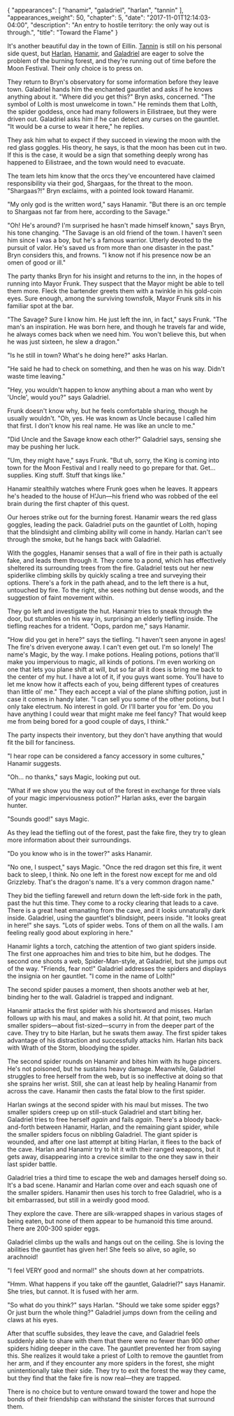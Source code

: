 {
    "appearances": [
        "hanamir",
        "galadriel",
        "harlan",
        "tannin"
    ],
    "appearances_weight": 50,
    "chapter": 5,
    "date": "2017-11-01T12:14:03-04:00",
    "description": "An entry to hostile territory: the only way out is through.",
    "title": "Toward the Flame"
}

It's another beautiful day in the town of Eillin. [Tannin](/characters/tannin/) is still on his personal side quest, but [Harlan](/characters/harlan/), [Hanamir](/characters/hanamir/), and [Galadriel](/characters/galadriel/) are eager to solve the problem of the burning forest, and they're running out of time before the Moon Festival. Their only choice is to press on.

They return to Bryn's observatory for some information before they leave town. Galadriel hands him the enchanted gauntlet and asks if he knows anything about it. "Where did you get this?" Bryn asks, concerned. "The symbol of Lolth is most unwelcome in town." He reminds them that Lolth, the spider goddess, once had many followers in Eilistraee, but they were driven out. Galadriel asks him if he can detect any curses on the gauntlet. "It would be a curse to wear it here," he replies.

They ask him what to expect if they succeed in viewing the moon with the red glass goggles. His theory, he says, is that the moon has been cut in two. If this is the case, it would be a sign that something deeply wrong has happened to Eilistraee, and the town would need to evacuate.

The team lets him know that the orcs they've encountered have claimed responsibility via their god, Shargaas, for the threat to the moon. "Shargaas?!" Bryn exclaims, with a pointed look toward Hanamir. 

"My only god is the written word," says Hanamir. "But there is an orc temple to Shargaas not far from here, according to the Savage."

"Oh! He's around? I'm surprised he hasn't made himself known," says Bryn, his tone changing. "The Savage is an old friend of the town. I haven't seen him since I was a boy, but he's a famous warrior. Utterly devoted to the pursuit of valor. He's saved us from more than one disaster in the past." Bryn considers this, and frowns. "I know not if his presence now be an omen of good or ill."

The party thanks Bryn for his insight and returns to the inn, in the hopes of running into Mayor Frunk. They suspect that the Mayor might be able to tell them more. Fleck the bartender greets them with a twinkle in his gold-coin eyes. Sure enough, among the surviving townsfolk, Mayor Frunk sits in his familiar spot at the bar.

"The Savage? Sure I know him. He just left the inn, in fact," says Frunk. "The man's an inspiration. He was born here, and though he travels far and wide, he always comes back when we need him. You won't believe this, but when he was just sixteen, he slew a dragon."

"Is he still in town? What's he doing here?" asks Harlan. 

"He said he had to check on something, and then he was on his way. Didn't waste time leaving."

"Hey, you wouldn't happen to know anything about a man who went by 'Uncle', would you?" says Galadriel.

Frunk doesn't know why, but he feels comfortable sharing, though he usually wouldn't. "Oh, yes. He was known as Uncle because I called him that first. I don't know his real name. He was like an uncle to me."

"Did Uncle and the Savage know each other?" Galadriel says, sensing she may be pushing her luck.

"Um, they might have," says Frunk. "But uh, sorry, the King is coming into town for the Moon Festival and I really need to go prepare for that. Get... supplies. King stuff. Stuff that kings like."

Hanamir stealthily watches where Frunk goes when he leaves. It appears he's headed to the house of H'Jun—his friend who was robbed of the eel brain during the first chapter of this quest.

Our heroes strike out for the burning forest. Hanamir wears the red glass goggles, leading the pack. Galadriel puts on the gauntlet of Lolth, hoping that the blindsight and climbing ability will come in handy. Harlan can't see through the smoke, but he hangs back with Galadriel. 

With the goggles, Hanamir senses that a wall of fire in their path is actually fake, and leads them through it. They come to a pond, which has effectively sheltered its surrounding trees from the fire. Galadriel tests out her new spiderlike climbing skills by quickly scaling a tree and surveying their options. There's a fork in the path ahead, and to the left there is a hut, untouched by fire. To the right, she sees nothing but dense woods, and the suggestion of faint movement within.

They go left and investigate the hut. Hanamir tries to sneak through the door, but stumbles on his way in, surprising an elderly tiefling inside. The tiefling reaches for a trident. "Oops, pardon me," says Hanamir. 

"How did you get in here?" says the tiefling. "I haven't seen anyone in ages! The fire's driven everyone away. I can't even get out. I'm so lonely! The name's Magic, by the way. I make potions. Healing potions, potions that'll make you impervious to magic, all kinds of potions. I'm even working on one that lets you plane shift at will, but so far all it does is bring me back to the center of my hut.  I have a lot of it, if you guys want some. You'll have to let me know how it affects each of you, being different types of creatures than little ol' me." They each accept a vial of the plane shifting potion, just in case it comes in handy later. "I can sell you some of the other potions, but I only take electrum. No interest in gold. Or I'll barter you for 'em. Do you have anything I could wear that might make me feel fancy? That would keep me from being bored for a good couple of days, I think."

The party inspects their inventory, but they don't have anything that would fit the bill for fanciness. 

"I hear rope can be considered a fancy accessory in some cultures," Hanamir suggests. 

"Oh... no thanks," says Magic, looking put out. 

"What if we show you the way out of the forest in exchange for three vials of your magic imperviousness potion?" Harlan asks, ever the bargain hunter.

"Sounds good!" says Magic.

As they lead the tiefling out of the forest, past the fake fire, they try to glean more information about their surroundings.

"Do you know who is in the tower?" asks Hanamir. 

"No one, I suspect," says Magic. "Once the red dragon set this fire, it went back to sleep, I think. No one left in the forest now except for me and old Grizzleby. That's the dragon's name. It's a very common dragon name."

They bid the tiefling farewell and return down the left-side fork in the path, past the hut this time. They come to a rocky clearing that leads to a cave. There is a great heat emanating from the cave, and it looks unnaturally dark inside. Galadriel, using the gauntlet's blindsight, peers inside. "It looks great in here!" she says. "Lots of spider webs. Tons of them on all the walls. I am feeling really good about exploring in here."

Hanamir lights a torch, catching the attention of two giant spiders inside. The first one approaches him and tries to bite him, but he dodges. The second one shoots a web, Spider-Man-style, at Galadriel, but she jumps out of the way. "Friends, fear not!" Galadriel addresses the spiders and displays the insignia on her gauntlet. "I come in the name of Lolth!"

The second spider pauses a moment, then shoots another web at her, binding her to the wall. Galadriel is trapped and indignant.

Hanamir attacks the first spider with his shortsword and misses. Harlan follows up with his maul, and makes a solid hit. At that point, two much smaller spiders—about fist-sized—scurry in from the deeper part of the cave. They try to bite Harlan, but he swats them away. The first spider takes advantage of his distraction and successfully attacks him. Harlan hits back with Wrath of the Storm, bloodying the spider. 

The second spider rounds on Hanamir and bites him with its huge pincers. He's not poisoned, but he sustains heavy damage. Meanwhile, Galadriel struggles to free herself from the web, but is so ineffective at doing so that she sprains her wrist. Still, she can at least help by healing Hanamir from across the cave. Hanamir then casts the fatal blow to the first spider. 

Harlan swings at the second spider with his maul but misses. The two smaller spiders creep up on still-stuck Galadriel and start biting her. Galadriel tries to free herself _again_ and fails _again_. There's a bloody back-and-forth between Hanamir, Harlan, and the remaining giant spider, while the smaller spiders focus on nibbling Galadriel. The giant spider is wounded, and after one last attempt at biting Harlan, it flees to the back of the cave. Harlan and Hanamir try to hit it with their ranged weapons, but it gets away, disappearing into a crevice similar to the one they saw in their last spider battle.

Galadriel tries a third time to escape the web and damages herself doing so. It's a bad scene. Hanamir and Harlan come over and each squash one of the smaller spiders. Hanamir then uses his torch to free Galadriel, who is a bit embarrassed, but still in a weirdly good mood.

They explore the cave. There are silk-wrapped shapes in various stages of being eaten, but none of them appear to be humanoid this time around. There are 200-300 spider eggs.

Galadriel climbs up the walls and hangs out on the ceiling. She is loving the abilities the gauntlet has given her! She feels so alive, so agile, so arachnoid! 

"I feel VERY good and normal!" she shouts down at her compatriots. 

"Hmm. What happens if you take off the gauntlet, Galadriel?" says Hanamir. She tries, but cannot. It is fused with her arm.

"So what do you think?" says Harlan. "Should we take some spider eggs? Or just burn the whole thing?" Galadriel jumps down from the ceiling and claws at his eyes.

After that scuffle subsides, they leave the cave, and Galadriel feels suddenly able to share with them that there were no fewer than 900 other spiders hiding deeper in the cave. The gauntlet prevented her from saying this. She realizes it would take a priest of Lolth to remove the gauntlet from her arm, and if they encounter any more spiders in the forest, she might unintentionally take their side. They try to exit the forest the way they came, but they find that the fake fire is now real—they are trapped. 

There is no choice but to venture onward toward the tower and hope the bonds of their friendship can withstand the sinister forces that surround them.
